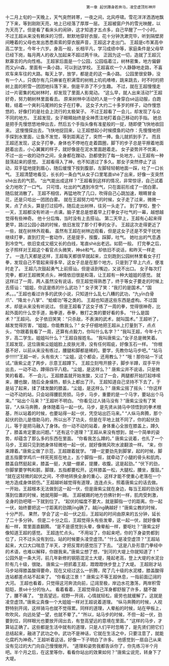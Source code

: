                                         第一章 起伏蹲身若奔马，凌空虚顶形神开
十二月上旬的一天晚上，天气突然转寒，一夜之间，北风呼啸。雪花洋洋洒洒地飘了下来，等到刚刚天亮，地上已经落了厚厚一层。
王超被窗户外的雪光映醒，以为天亮了。但是看了看床头的闹钟，这才知道才五点多，自己早醒了一个小时。
不过王超从来没有赖床的习惯，默默地穿好衣服，花十分钟洗漱完毕，听到隔壁房间睡着的父母也发出悉悉索索的穿衣服声音，王超这才走出门。
王超是c市某高中高二学生，今年十六岁。身高一般，长相平凡，学习成绩中等，家庭条件是父母早已经下岗，每月两人的收入加起来不超过两千块。
正因为这一切，造就了王超沉默寡言的内向性格。
王超家后面是一个公园，公园临着江，树林密集，地方偏僻而又yīn森，里面有一条小路，可以到达学校。
王超喜欢一个人静静地走路，不喜欢车来车往的大路。每天上学，放学，都是走的这一条小路。
公园里很安静，没有一个人，只偶尔有几只麻雀在积满雪的树梢上叽叽喳喳，跳来跳去，时不时的把树上面的积雪一团团地抖落下来，倒是平添了不少生趣。
不过，就在王超慢慢走过一片密集的松树林时，却发现了里面人影晃动。
“这么早，就人出来活动?”王超好奇，努力朝树林里面看去。
原来树林中活动的人是一个身穿白sè运动服，白跑鞋，结着一个爽利马尾辫的女子在打拳。
这女子大约二十多岁的样子，动作慢悠悠的，好像打的是社会上流行的太极架子。
不过王超看了一会儿，却发现了与众不同的地方。
王超发现，女子眼睛始终是全神贯注地盯着自己移动的手指。
她总是把手先慢悠悠地伸出去，然后五个手指头像有准星般的一捉，随即便飞快地收回来。
这慢慢探出去，飞快地捉回来，让王超想起小时候摸鱼的动作：先慢慢地把手探到水里面，让鱼不发觉，等到距离近了，突然一捧。鱼儿就抓到手了。
而且王超还发现，这女子打拳，身体也不停地在走着圆圈，脚下的步子总是平擦着地面趟着出去，小心翼翼的样子，就好像是在泥水里面趟着走。
女子姿势并不优美，不过一出一收的动作之间，全身都在蹭动，劲都使到了每一处地方，让王超有一种鼓荡起来的感觉。
王超看得入了神，也不知道过了多久。那女子突然停止了运动，双手猛地提到眉心，随后缓慢下按到腹部，左脚轻轻朝地面一踩，吐了一口长气。
王超清楚地看见，长长的一条白气从女子口里笔直shè了出来，好像一支突然shè出去的气箭。
“出气能出成这样？”王超看到这样的情况，非常惊讶，自己试着全力地吹了一口气。
只可惜，吐出的气遇到冷空气，只在面前形成了一团白雾。随后就消散了。
王超不相信，再猛地吹了几口，吹得自己心跳加速，眼睛冒金花，还是只哈出一团团白雾。
就在王超努力哈气的时候，女子走了过来，微微一笑，点了点头，算是打过招呼。随后走出树林，往另一头走了。
到了学校，整个一天，王超都没有听进一点课。脑子里总是想着早上打拳女子吐气的一幕，越想越觉得有些神奇。
他十分后悔，当时没有上去搭讪。
第二天早上，王超有心起来得更早，路过公园小路的时候，依旧发现了那个打拳的女子。
王超这次走得更近了一些，就在树林外观看。
虽然有王超在树林边观看，但是这女子还是不受干扰地继续打拳，直到打完一套动作，还是提手，按腹，踩脚，吐气。
她吐出的气息遇到冷空气，依旧变成又细又长的白线，笔直shè出老远。如箭一般。
打完拳之后，女子照样对王超这个看官点头微笑，神sè和气。却依旧不说话，和昨天一样走了。
一连几天都是这样，王超每天都很早就起来，立刻跑到公园树林里看女子打拳，发现自己不管起来得多早，这女子总是在那个地方。只是到了早上六点，便准时走了。
王超几次鼓起勇气上前搭讪，但是话到嘴边，又说不出口。
女子每次打完拳，都对王超微笑点头，神情依旧很是和蔼，让王超有一种大姐姐的感觉。
就这样过了一周，两人虽然没有说话，但王超觉得熟悉了，终于等女子要走的时候上去搭讪：“姐姐，你这是练的什么武功？”
女子笑了笑：“我打的是国术。”
“国术。。。”王超也看过许多的武侠小说，只知道什么乱七八糟的武功，“九yīn白骨爪”、“降龙十八掌”、“蛤蟆功”等之类的。
王超也知道这些东西是虚构。不过国术，却是从来没有听说过。
但是王超看了这女子练了一周的拳，觉得很神奇，比起外面的什么空手道，跆拳道，泰拳，散打之类的要好看的多。
“什么是国术？”王超问。
女子依旧笑笑：“只杀敌，不表演的武术，就叫国术。”
王超听了，越发觉得厉害，“姐姐，你能教我么？”
女子仔细地把王超从上打量到下，点点头，“你跟着我看了一周，还算有点毅力，你叫什么名字？”
“我叫王超，今年十六岁，高二学生。姐姐叫什么？”王超自报姓名。
“我叫唐紫尘。”女子总是微笑着。
王超发现，这位唐紫尘姐姐脸上皮肤光滑，没有任何瑕疵，好像玉石一样。
“你根基不好，以前从来没有练过，腰腿和脚都是稀的。要学，先教你站马步吧。”
“站马步!!!!!!”王超一听，头有些大：“尘姐，这个都会，还用教么？”
“哦！那你站一下试试。”唐紫尘走了两步，示意王超蹲下。
王超立刻甩开膀子，脚步半蹲，双手平升出去，一动不动，蹲得四平八稳。“尘姐，是这样么？”
唐紫尘并不说话，只是微笑的看着。
不一会儿，王超膝盖就开始发酸，又过了一会，两腿都开始打起哆嗦来，腰也酸，随后全身燥热，额头上都出了汗。
王超知道自己坚持不下去了，于是站了起来，揉了揉发酸的膝盖，“尘姐，是这样么？”
唐紫尘摇了摇头：“你这样一动不动的站，只会站得腰肌劳损。马步，马步，重要的是一个马字，要站出个马来。”
“站出个马来？”王超听不明白。
“你看见过人骑马没有？”唐紫尘没有了笑容，“人纵马奔腾，身体随着马一起一伏。马步，是先贤从骑马中领悟到的拳术根基，所以站着的时候，也要站得一起一伏，凭空站出匹马来。”
“人纵马奔腾，那个起伏的劲儿是借助马的，所以出不了功夫，但是在平地上就不同了，你的起伏劲儿，等于是把马融入了身体。你一动不动的站着，身体重心全放在膝盖上，蹲久了，膝盖肯定要出问题。”
“还有这个道理？”王超从来没有想到，就一个简单的姿势，却蕴含了那么多的东西在里面。
“你看我怎么蹲的。”
唐紫尘说着，也扎了一个马步，王超只见到她身体轻微地一起一伏，就好像微风吹水波翻浪一样。
“来，你来蹲着。”唐紫尘做了示范，王超跟着就学。
“蹲一定要劲先到脚掌，起的时候，脚底五指要学鸡爪一样死死抠在地上，五个脚指一抠，就牵动了小腿的骨头和肌肉，膝盖自然挺起来，膝盖一挺，大腿一绷紧，提腰，收腹。这是起劲。”
“伏下的劲，你脚掌要学鸭和鹅，脚蹼，五指都要松开。这样膝盖一松，大腿松，腰坐，腹鼓。”
“就在这轻微的起伏之间，不停地转换全身的重心，这样才能不使重心老落在一个地方造成身体损伤。”
王超越听越觉得有道理，连连点头，照着唐紫尘的话去做。
一开始，王超根本无法做到这一起一伏，但是唐紫尘就在身边，每当王超的劲没有落到位置的时候，她就用脚一踢。
王超被踢的地方仿佛针刺一样，肌肉受刺激，全身的劲吧嗒一下就到位了。
“起伏的幅度不要大，就是脚指一寸的距离。你一起一伏，始终要把这一寸距离的劲蹲jīng确了。越jīng确越好！”唐紫尘教的时候，十分严厉。
果然，学会了这一起一伏之后，王超站的时间由原来的五分钟，延长了二十多分钟。
但是二十分之后，王超觉得头有些发晕，这一起一伏，就好像晕船一样，胃里面直翻腾。
“是不是感觉到头晕，像晕船一样，要呕吐？”唐紫尘好像知道王超的感觉。
王超连忙点头。
“不用站了，你起来吧，你的下身姿势都到位了，只不过头没有到位。站的时候要头凌空虚顶。”
“什么是凌空虚顶？”王超站起来，大口大口喘息了半天，才把反胃的感觉压了下去。
“这是八卦形意门拳经中的术语，也难以解释，你跟我来。”唐紫尘想了想，“到河的大堤上你就知道了！”
公园外是一条大河，前几年新修的钢筋混泥土大堤，隆起老高，登上大堤的水泥台阶有几十级，很陡。
唐紫尘一把抓着王超，蹬蹬蹬快步登上了大堤。
王超刚才站马步站得膝盖酸得要命，现在又经过这么一折腾，爬了几十级的水泥楼，膝盖酸得连站都差点站不起来了。
“你看这江景！”
唐紫尘不等王超休息，一指前面辽阔的大河。
王超也看着，只觉得这河奔流向前，辽阔至极，岸边水花激荡，两岸积雪皑皑，景sè十分的怡人。
看着看着，王超觉得自己浑身都舒服了许多，腿不酸了，腰不痛了。
“登高望远，视野一开阔，心情就轻松，疲劳也就缓解了。这就是凌空虚顶。”唐紫尘真像一个大姐姐一样对王超说着道理。
“纵马奔腾的时候，人视野特别开阔，这样骑马也就不觉得累。同样的道理，人晕船的时候，站在甲板上，吹吹风，向远处望一望，也就不晕了。”
“所以，站马步的时候，不但一起一伏，劲要到位，同样眼光也要放开阔出去，有登高望远的意境在里面。”
“这样的马步，才算站正确了。这些都是生活中就有的道理，只是人们平时忽略了，是先贤们把它们总结起来，融进了武功之中。武功不是神话，它就在生活之中，只要注意了，就能化腐朽为神奇。”
王超听着这话，好像一下子明白了许多。
他感觉到一扇自己从来没有见过的大门向自己慢慢敞开。
“道理和姿势我都告诉你了，你先练习半个月吧。半个月之后，在这里等你，看看你站出的效果如何？”唐紫尘说完，转身下了大堤。
